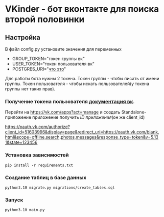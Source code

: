 # VKinder - бот вконтакте для поиска второй половинки

## Настройка

В файл config.py установите значения для переменных

-   GROUP_TOKEN="токен группы вк"
-   USER_TOKEN="токен пользователя вк"
-   POSTGRES_URI="[что это](https://www.postgresql.org/docs/current/libpq-connect.html#id-1.7.3.8.3.6)"

Для работы бота нужны 2 токена.
Токен группы - чтобы писать от имени группы.
Токен пользователя - чтобы искать пользователей(у токена группы нет таких прав).

### Получение токена пользователя [документация вк](https://dev.vk.com/api/access-token/authcode-flow-user#%D0%9F%D0%BE%D0%BB%D1%83%D1%87%D0%B5%D0%BD%D0%B8%D0%B5%20access_token).

Перейти на https://vk.com/apps?act=manage и создать Standalone-приложение приложение получить _ID приложения_(он же client_id)

https://oauth.vk.com/authorize?client_id=51603996&display=page&redirect_uri=https://oauth.vk.com/blank.html&scope=offline,search,photos,messages&response_type=token&v=5.131&state=123456

### Установка зависимостей

```shell
pip install -r requirements.txt
```
### Создание таблиц в базе данных
```shell
python3.10 migrate.py migrations/create_tables.sql
```
### Запуск
```shell
python3.10 main.py
```
